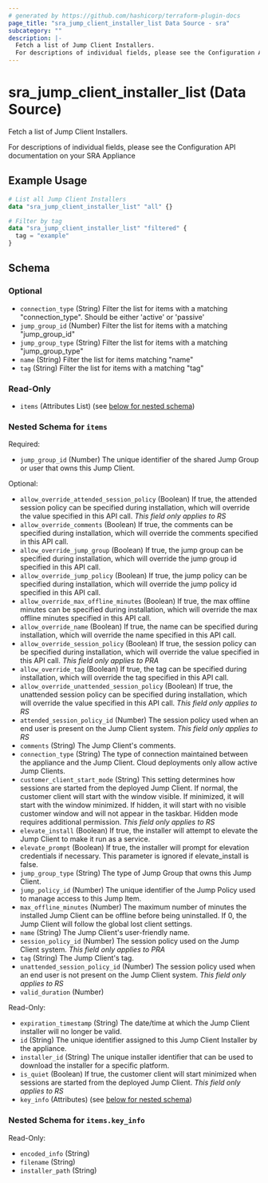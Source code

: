 ```yaml
---
# generated by https://github.com/hashicorp/terraform-plugin-docs
page_title: "sra_jump_client_installer_list Data Source - sra"
subcategory: ""
description: |-
  Fetch a list of Jump Client Installers.
  For descriptions of individual fields, please see the Configuration API documentation on your SRA Appliance
---
```


# sra_jump_client_installer_list (Data Source)

Fetch a list of Jump Client Installers.

For descriptions of individual fields, please see the Configuration API documentation on your SRA Appliance

## Example Usage

```terraform
# List all Jump Client Installers
data "sra_jump_client_installer_list" "all" {}

# Filter by tag
data "sra_jump_client_installer_list" "filtered" {
  tag = "example"
}
```

<!-- schema generated by tfplugindocs -->
## Schema

### Optional

- `connection_type` (String) Filter the list for items with a matching "connection_type". Should be either 'active' or 'passive'
- `jump_group_id` (Number) Filter the list for items with a matching "jump_group_id"
- `jump_group_type` (String) Filter the list for items with a matching "jump_group_type"
- `name` (String) Filter the list for items matching "name"
- `tag` (String) Filter the list for items with a matching "tag"

### Read-Only

- `items` (Attributes List) (see [below for nested schema](#nestedatt--items))

<a id="nestedatt--items"></a>
### Nested Schema for `items`

Required:

- `jump_group_id` (Number) The unique identifier of the shared Jump Group or user that owns this Jump Client.

Optional:

- `allow_override_attended_session_policy` (Boolean) If true, the attended session policy can be specified during installation, which will override the value specified in this API call. _This field only applies to RS_
- `allow_override_comments` (Boolean) If true, the comments can be specified during installation, which will override the comments specified in this API call.
- `allow_override_jump_group` (Boolean) If true, the jump group can be specified during installation, which will override the jump group id specified in this API call.
- `allow_override_jump_policy` (Boolean) If true, the jump policy can be specified during installation, which will override the jump policy id specified in this API call.
- `allow_override_max_offline_minutes` (Boolean) If true, the max offline minutes can be specified during installation, which will override the max offline minutes specified in this API call.
- `allow_override_name` (Boolean) If true, the name can be specified during installation, which will override the name specified in this API call.
- `allow_override_session_policy` (Boolean) If true, the session policy can be specified during installation, which will override the value specified in this API call. _This field only applies to PRA_
- `allow_override_tag` (Boolean) If true, the tag can be specified during installation, which will override the tag specified in this API call.
- `allow_override_unattended_session_policy` (Boolean) If true, the unattended session policy can be specified during installation, which will override the value specified in this API call. _This field only applies to RS_
- `attended_session_policy_id` (Number) The session policy used when an end user is present on the Jump Client system. _This field only applies to RS_
- `comments` (String) The Jump Client's comments.
- `connection_type` (String) The type of connection maintained between the appliance and the Jump Client. Cloud deployments only allow active Jump Clients.
- `customer_client_start_mode` (String) This setting determines how sessions are started from the deployed Jump Client. If normal, the customer client will start with the window visible. If minimized, it will start with the window minimized. If hidden, it will start with no visible customer window and will not appear in the taskbar. Hidden mode requires additional permission. _This field only applies to RS_
- `elevate_install` (Boolean) If true, the installer will attempt to elevate the Jump Client to make it run as a service.
- `elevate_prompt` (Boolean) If true, the installer will prompt for elevation credentials if necessary. This parameter is ignored if elevate_install is false.
- `jump_group_type` (String) The type of Jump Group that owns this Jump Client.
- `jump_policy_id` (Number) The unique identifier of the Jump Policy used to manage access to this Jump Item.
- `max_offline_minutes` (Number) The maximum number of minutes the installed Jump Client can be offline before being uninstalled. If 0, the Jump Client will follow the global lost client settings.
- `name` (String) The Jump Client's user-friendly name.
- `session_policy_id` (Number) The session policy used on the Jump Client system. _This field only applies to PRA_
- `tag` (String) The Jump Client's tag.
- `unattended_session_policy_id` (Number) The session policy used when an end user is not present on the Jump Client system. _This field only applies to RS_
- `valid_duration` (Number)

Read-Only:

- `expiration_timestamp` (String) The date/time at which the Jump Client installer will no longer be valid.
- `id` (String) The unique identifier assigned to this Jump Client Installer by the appliance.
- `installer_id` (String) The unique installer identifier that can be used to download the installer for a specific platform.
- `is_quiet` (Boolean) If true, the customer client will start minimized when sessions are started from the deployed Jump Client. _This field only applies to RS_
- `key_info` (Attributes) (see [below for nested schema](#nestedatt--items--key_info))

<a id="nestedatt--items--key_info"></a>
### Nested Schema for `items.key_info`

Read-Only:

- `encoded_info` (String)
- `filename` (String)
- `installer_path` (String)
